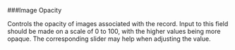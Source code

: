 ###Image Opacity 

Controls the opacity of images associated with the record.  Input to this field should be made on a scale of 0 to 100, with the higher values being more opaque.  The corresponding slider may help when adjusting the value.